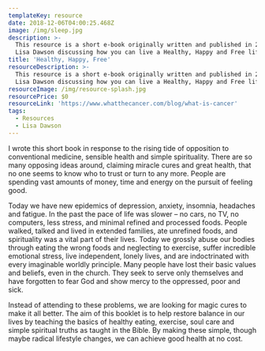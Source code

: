 ```yaml
---
templateKey: resource
date: 2018-12-06T04:00:25.468Z
image: /img/sleep.jpg
description: >-
  This resource is a short e-book originally written and published in 2005 by Dr
  Lisa Dawson discussing how you can live a Healthy, Happy and Free life
title: 'Healthy, Happy, Free'
resourceDescription: >-
  This resource is a short e-book originally written and published in 2005 by Dr
  Lisa Dawson discussing how you can live a Healthy, Happy and Free life
resourceImage: /img/resource-splash.jpg
resourcePrice: $0
resourceLink: 'https://www.whatthecancer.com/blog/what-is-cancer'
tags:
  - Resources
  - Lisa Dawson
---
```

I wrote this short book in response to the rising tide of opposition to conventional medicine, sensible health and simple spirituality. There are so many opposing ideas around, claiming miracle cures and great health, that no one seems to know who to trust or turn to any more. People are spending vast amounts of money, time and energy on the pursuit of feeling good.

Today we have new epidemics of depression, anxiety, insomnia, headaches and fatigue. In the past the pace of life was slower – no cars, no TV, no computers, less stress, and minimal refined and processed foods. People walked, talked and lived in extended families, ate unrefined foods, and spirituality was a vital part of their lives. Today we grossly abuse our bodies through eating the wrong foods and neglecting to exercise, suffer incredible emotional stress, live independent, lonely lives, and are indoctrinated with every imaginable worldly principle. Many people have lost their basic values and beliefs, even in the church. They seek to serve only themselves and have forgotten to fear God and show mercy to the oppressed, poor and sick.

Instead of attending to these problems, we are looking for magic cures to make it all better. The aim of this booklet is to help restore balance in our lives by teaching the basics of healthy eating, exercise, soul care and simple spiritual truths as taught in the Bible. By making these simple, though maybe radical lifestyle changes, we can achieve good health at no cost.
